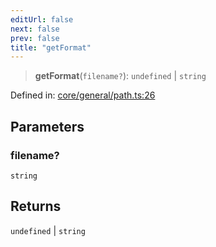 ```yaml
---
editUrl: false
next: false
prev: false
title: "getFormat"
---
```


> **getFormat**(`filename?`): `undefined` \| `string`

Defined in: [core/general/path.ts:26](https://github.com/datisthq/dpkit/blob/5891634de8175d14853313e208ffbae144fd78eb/core/general/path.ts#L26)

## Parameters

### filename?

`string`

## Returns

`undefined` \| `string`
